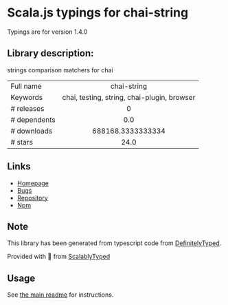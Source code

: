 
# Scala.js typings for chai-string

Typings are for version 1.4.0

## Library description:
strings comparison matchers for chai

|                    |                 |
| ------------------ | :-------------: |
| Full name          | chai-string |
| Keywords           | chai, testing, string, chai-plugin, browser |
| # releases         | 0 |
| # dependents       | 0.0 |
| # downloads        | 688168.3333333334 |
| # stars            | 24.0 |

## Links
- [Homepage](https://github.com/onechiporenko/chai-string#readme)
- [Bugs](https://github.com/onechiporenko/chai-string/issues)
- [Repository](https://github.com/onechiporenko/chai-string)
- [Npm](https://www.npmjs.com/package/chai-string)
    


## Note
This library has been generated from typescript code from [DefinitelyTyped](https://definitelytyped.org).

Provided with :purple_heart: from [ScalablyTyped](https://github.com/oyvindberg/ScalablyTyped)

## Usage
See [the main readme](../../readme.md) for instructions.


